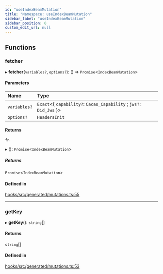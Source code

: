 ```yaml
---
id: "useIndexBeamMutation"
title: "Namespace: useIndexBeamMutation"
sidebar_label: "useIndexBeamMutation"
sidebar_position: 0
custom_edit_url: null
---
```


## Functions

### fetcher

▸ **fetcher**(`variables?`, `options?`): () => `Promise`<`IndexBeamMutation`\>

#### Parameters

| Name | Type |
| :------ | :------ |
| `variables?` | `Exact`<{ `capability?`: `Cacao_Capability` ; `jws?`: `Did_Jws`  }\> |
| `options?` | `HeadersInit` |

#### Returns

`fn`

▸ (): `Promise`<`IndexBeamMutation`\>

##### Returns

`Promise`<`IndexBeamMutation`\>

#### Defined in

[hooks/src/generated/mutations.ts:55](https://github.com/AKASHAorg/akasha-core/blob/6ca157f7/libs/hooks/src/generated/mutations.ts#L55)

___

### getKey

▸ **getKey**(): `string`[]

#### Returns

`string`[]

#### Defined in

[hooks/src/generated/mutations.ts:53](https://github.com/AKASHAorg/akasha-core/blob/6ca157f7/libs/hooks/src/generated/mutations.ts#L53)
